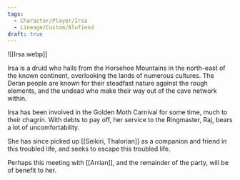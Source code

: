 ```yaml
---
tags:
  - Character/Player/Irsa
  - Lineage/Custom/Alufiend
draft: true
---
```

![[Irsa.webp]]

Irsa is a druid who hails from the Horsehoe Mountains in the north-east of the known continent, overlooking the lands of numerous cultures. The Deran people are known for their steadfast nature against the rough elements, and the undead who make their way out of the cave network within. 

Irsa has been involved in the Golden Moth Carnival for some time, much to their chagrin. With debts to pay off, her service to the Ringmaster, Raj, bears a lot of uncomfortability.

She has since picked up [[Seikiri, Thalorian]] as a companion and friend in this troubled life, and seeks to escape this troubled life. 

Perhaps this meeting with [[Arrian]], and the remainder of the party, will be of benefit to her. 